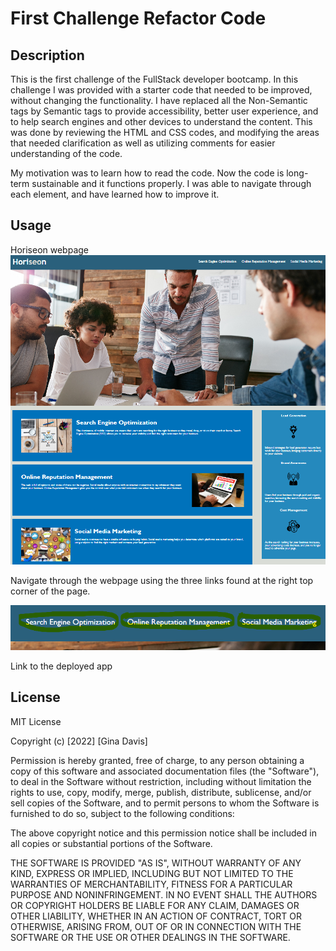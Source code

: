 # First Challenge Refactor Code

## Description

This is the first challenge of the FullStack developer bootcamp. 
In this challenge I was provided with a starter code that needed to be improved, without changing the functionality.
I have replaced all the Non-Semantic tags by Semantic tags to provide accessibility, better user experience, and to help search engines and other devices to understand the content. This was done by reviewing the HTML and CSS  codes, and modifying the areas that needed clarification as well as utilizing comments for easier understanding of the code.

My motivation was to learn how to read the code. Now the code is long-term sustainable and it functions properly. I was able to navigate through each element, and have learned how to improve it. 

## Usage

Horiseon webpage
![alt text](assets/images/Horiseon%20page.png)

Navigate through the webpage using the three links found at the right top corner of the page.

![alt text](assets/images/Read-me-guide.png)

Link to the deployed app 

## License

MIT License

Copyright (c) [2022] [Gina Davis]

Permission is hereby granted, free of charge, to any person obtaining a copy of this software and associated documentation files (the "Software"), to deal in the Software without restriction, including without limitation the rights to use, copy, modify, merge, publish, distribute, sublicense, and/or sell copies of the Software, and to permit persons to whom the Software is furnished to do so, subject to the following conditions:

The above copyright notice and this permission notice shall be included in all copies or substantial portions of the Software.

THE SOFTWARE IS PROVIDED "AS IS", WITHOUT WARRANTY OF ANY KIND, EXPRESS OR IMPLIED, INCLUDING BUT NOT LIMITED TO THE WARRANTIES OF MERCHANTABILITY, FITNESS FOR A PARTICULAR PURPOSE AND NONINFRINGEMENT. IN NO EVENT SHALL THE AUTHORS OR COPYRIGHT HOLDERS BE LIABLE FOR ANY CLAIM, DAMAGES OR OTHER LIABILITY, WHETHER IN AN ACTION OF CONTRACT, TORT OR OTHERWISE, ARISING FROM, OUT OF OR IN CONNECTION WITH THE SOFTWARE OR THE USE OR OTHER DEALINGS IN THE SOFTWARE.
